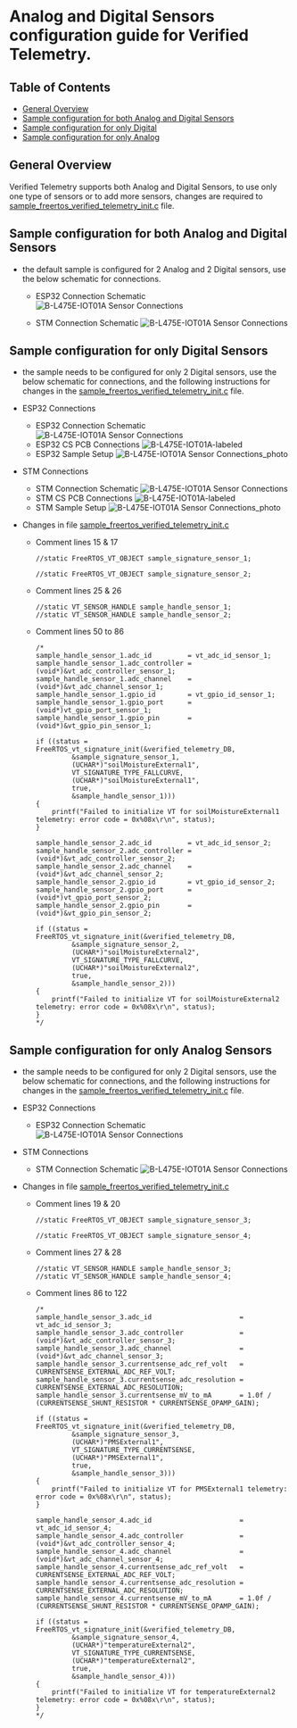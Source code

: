 # Analog and Digital Sensors configuration guide for Verified Telemetry.

## Table of Contents

* [General Overview](#general-overview)
* [Sample configuration for both Analog and Digital Sensors](#sample-configuration-for-both-analog-and-digital-sensors)
* [Sample configuration for only Digital](#sample-configuration-for-only-digital-sensors)
* [Sample configuration for only Analog](#sample-configuration-for-only-analog-sensors)

## General Overview

Verified Telemetry supports both Analog and Digital Sensors, to use only one type of sensors or to add more sensors, changes are required to [sample_freertos_verified_telemetry_init.c](sample_freertos_verified_telemetry_init.c) file.

## Sample configuration for both Analog and Digital Sensors

* the default sample is configured for 2 Analog and 2 Digital sensors, use the below schematic for connections.

    * ESP32 Connection Schematic
    ![B-L475E-IOT01A Sensor Connections](media/ESP_Both_FC_CS.jpg)
   
    * STM Connection Schematic
    ![B-L475E-IOT01A Sensor Connections](media/STM_Both_FC_CS.jpg)
    
## Sample configuration for only Digital Sensors

* the sample needs to be configured for only 2 Digital sensors, use the below schematic for connections, and the following instructions for changes in the [sample_freertos_verified_telemetry_init.c](sample_freertos_verified_telemetry_init.c) file.

* ESP32 Connections 

    * ESP32 Connection Schematic
    ![B-L475E-IOT01A Sensor Connections](media/esp_only_cs.png)
    * ESP32 CS PCB Connections
    ![B-L475E-IOT01A-labeled](media/esp_only_cs_side.jpeg)
    * ESP32 Sample Setup
    ![B-L475E-IOT01A Sensor Connections_photo](media/esp_only_cs_top.jpeg)
    
* STM Connections

    * STM Connection Schematic
    ![B-L475E-IOT01A Sensor Connections](media/STM_Only_CS.png)
    * STM CS PCB Connections
    ![B-L475E-IOT01A-labeled](media/STM_Only_CS_side.png)
    * STM Sample Setup
    ![B-L475E-IOT01A Sensor Connections_photo](media/STM_Only_CS_top.png)
    
* Changes in file [sample_freertos_verified_telemetry_init.c](sample_freertos_verified_telemetry_init.c)

    * Comment lines 15 & 17
    
          //static FreeRTOS_VT_OBJECT sample_signature_sensor_1;
          
          //static FreeRTOS_VT_OBJECT sample_signature_sensor_2;

    * Comment lines 25 & 26
    
          //static VT_SENSOR_HANDLE sample_handle_sensor_1;
          //static VT_SENSOR_HANDLE sample_handle_sensor_2;
          
    * Comment lines 50 to 86
    
          /*
          sample_handle_sensor_1.adc_id         = vt_adc_id_sensor_1;
          sample_handle_sensor_1.adc_controller = (void*)&vt_adc_controller_sensor_1;
          sample_handle_sensor_1.adc_channel    = (void*)&vt_adc_channel_sensor_1;
          sample_handle_sensor_1.gpio_id        = vt_gpio_id_sensor_1;
          sample_handle_sensor_1.gpio_port      = (void*)vt_gpio_port_sensor_1;
          sample_handle_sensor_1.gpio_pin       = (void*)&vt_gpio_pin_sensor_1;

          if ((status = FreeRTOS_vt_signature_init(&verified_telemetry_DB,
                   &sample_signature_sensor_1,
                   (UCHAR*)"soilMoistureExternal1",
                   VT_SIGNATURE_TYPE_FALLCURVE,
                   (UCHAR*)"soilMoistureExternal1",
                   true,
                   &sample_handle_sensor_1)))
          {
              printf("Failed to initialize VT for soilMoistureExternal1 telemetry: error code = 0x%08x\r\n", status);
          }

          sample_handle_sensor_2.adc_id         = vt_adc_id_sensor_2;
          sample_handle_sensor_2.adc_controller = (void*)&vt_adc_controller_sensor_2;
          sample_handle_sensor_2.adc_channel    = (void*)&vt_adc_channel_sensor_2;
          sample_handle_sensor_2.gpio_id        = vt_gpio_id_sensor_2;
          sample_handle_sensor_2.gpio_port      = (void*)vt_gpio_port_sensor_2;
          sample_handle_sensor_2.gpio_pin       = (void*)&vt_gpio_pin_sensor_2;

          if ((status = FreeRTOS_vt_signature_init(&verified_telemetry_DB,
                   &sample_signature_sensor_2,
                   (UCHAR*)"soilMoistureExternal2",
                   VT_SIGNATURE_TYPE_FALLCURVE,
                   (UCHAR*)"soilMoistureExternal2",
                   true,
                   &sample_handle_sensor_2)))
          {
              printf("Failed to initialize VT for soilMoistureExternal2 telemetry: error code = 0x%08x\r\n", status);
          }
          */
          
## Sample configuration for only Analog Sensors

* the sample needs to be configured for only 2 Digital sensors, use the below schematic for connections, and the following instructions for changes in the [sample_freertos_verified_telemetry_init.c](sample_freertos_verified_telemetry_init.c) file.

* ESP32 Connections 

    * ESP32 Connection Schematic
    ![B-L475E-IOT01A Sensor Connections](media/esp_only_fc.png)
    
* STM Connections

    * STM Connection Schematic
    ![B-L475E-IOT01A Sensor Connections](media/STM_only_fc.png)
    
* Changes in file [sample_freertos_verified_telemetry_init.c](sample_freertos_verified_telemetry_init.c)

    * Comment lines 19 & 20
    
          //static FreeRTOS_VT_OBJECT sample_signature_sensor_3;

          //static FreeRTOS_VT_OBJECT sample_signature_sensor_4;

    * Comment lines 27 & 28
    
          //static VT_SENSOR_HANDLE sample_handle_sensor_3;
          //static VT_SENSOR_HANDLE sample_handle_sensor_4;
          
    * Comment lines 86 to 122
    
          /*
          sample_handle_sensor_3.adc_id                      = vt_adc_id_sensor_3;
          sample_handle_sensor_3.adc_controller              = (void*)&vt_adc_controller_sensor_3;
          sample_handle_sensor_3.adc_channel                 = (void*)&vt_adc_channel_sensor_3;
          sample_handle_sensor_3.currentsense_adc_ref_volt   = CURRENTSENSE_EXTERNAL_ADC_REF_VOLT;
          sample_handle_sensor_3.currentsense_adc_resolution = CURRENTSENSE_EXTERNAL_ADC_RESOLUTION;
          sample_handle_sensor_3.currentsense_mV_to_mA       = 1.0f / (CURRENTSENSE_SHUNT_RESISTOR * CURRENTSENSE_OPAMP_GAIN);

          if ((status = FreeRTOS_vt_signature_init(&verified_telemetry_DB,
                   &sample_signature_sensor_3,
                   (UCHAR*)"PMSExternal1",
                   VT_SIGNATURE_TYPE_CURRENTSENSE,
                   (UCHAR*)"PMSExternal1",
                   true,
                   &sample_handle_sensor_3)))
          {
              printf("Failed to initialize VT for PMSExternal1 telemetry: error code = 0x%08x\r\n", status);
          }

          sample_handle_sensor_4.adc_id                      = vt_adc_id_sensor_4;
          sample_handle_sensor_4.adc_controller              = (void*)&vt_adc_controller_sensor_4;
          sample_handle_sensor_4.adc_channel                 = (void*)&vt_adc_channel_sensor_4;
          sample_handle_sensor_4.currentsense_adc_ref_volt   = CURRENTSENSE_EXTERNAL_ADC_REF_VOLT;
          sample_handle_sensor_4.currentsense_adc_resolution = CURRENTSENSE_EXTERNAL_ADC_RESOLUTION;
          sample_handle_sensor_4.currentsense_mV_to_mA       = 1.0f / (CURRENTSENSE_SHUNT_RESISTOR * CURRENTSENSE_OPAMP_GAIN);

          if ((status = FreeRTOS_vt_signature_init(&verified_telemetry_DB,
                   &sample_signature_sensor_4,
                   (UCHAR*)"temperatureExternal2",
                   VT_SIGNATURE_TYPE_CURRENTSENSE,
                   (UCHAR*)"temperatureExternal2",
                   true,
                   &sample_handle_sensor_4)))
          {
              printf("Failed to initialize VT for temperatureExternal2 telemetry: error code = 0x%08x\r\n", status);
          }
          */
